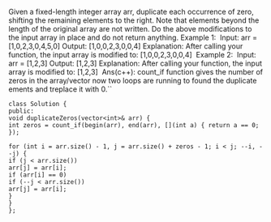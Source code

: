 Given a fixed-length integer array arr, duplicate each occurrence of zero, shifting the remaining elements to the right.
Note that elements beyond the length of the original array are not written. Do the above modifications to the input array in place and do not return anything.
​
Example 1:
​
Input: arr = [1,0,2,3,0,4,5,0]
Output: [1,0,0,2,3,0,0,4]
Explanation: After calling your function, the input array is modified to: [1,0,0,2,3,0,0,4]
​
Example 2:
​
Input: arr = [1,2,3]
Output: [1,2,3]
Explanation: After calling your function, the input array is modified to: [1,2,3]
​
Ans(c++):
count_if function gives the number of zeros in the array/vector
now two loops are running to found the duplicate ements and treplace it with 0.``
```
class Solution {
public:
void duplicateZeros(vector<int>& arr) {
int zeros = count_if(begin(arr), end(arr), [](int a) { return a == 0; });
​
for (int i = arr.size() - 1, j = arr.size() + zeros - 1; i < j; --i, --j) {
if (j < arr.size())
arr[j] = arr[i];
if (arr[i] == 0)
if (--j < arr.size())
arr[j] = arr[i];
}
}
};
```
​
​
​
​
​
​
​
​